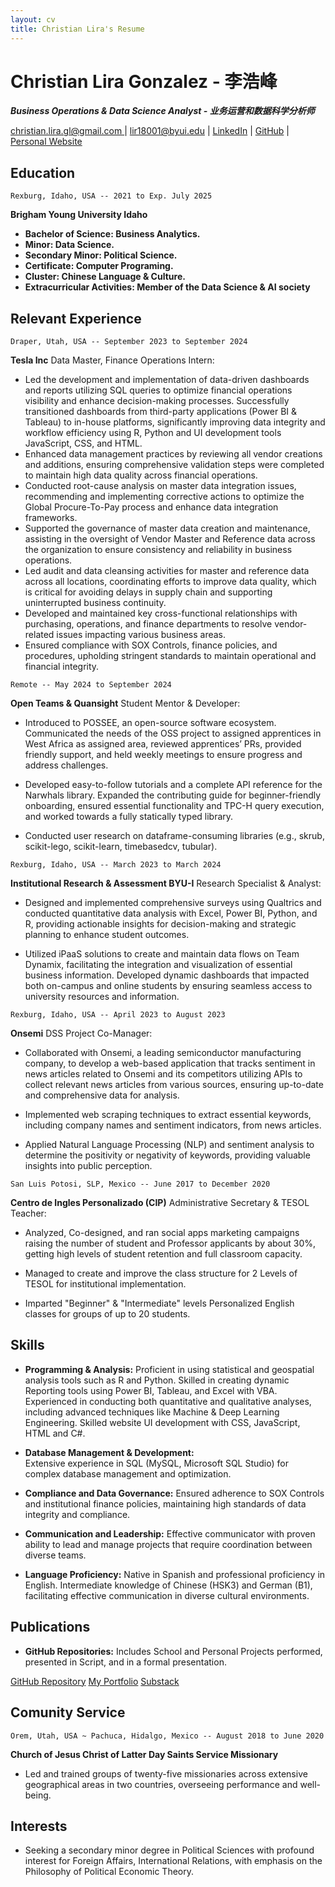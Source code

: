 ```yaml
---
layout: cv
title: Christian Lira's Resume
---
```

# Christian Lira Gonzalez - 李浩峰 



***Business Operations & Data Science Analyst - 业务运营和数据科学分析师***



<div id="webaddress">
<a href="christian.lira.gl@gmail.com">christian.lira.gl@gmail.com </a>
| <a href="lir18001@byui.edu">lir18001@byui.edu</a>
| <a href="https://www.linkedin.com/in/christian-lira-6598341b9/">LinkedIn</a>
| <a href="https://github.com/ChristianLG2">GitHub</a>
| <a href= "https://christianlg2.github.io/ChristianLG/">Personal Website</a>
</div>



## Education

`Rexburg, Idaho, USA -- 2021 to Exp. July 2025`

__Brigham Young University Idaho__

* **Bachelor of Science: __Business Analytics.__**
* **Minor: __Data Science.__**  
* **Secondary Minor: __Political Science.__**
* **Certificate: __Computer Programing.__**
* **Cluster: __Chinese Language & Culture.__**
* **Extracurricular Activities: __Member of the Data Science & AI society__**


## Relevant Experience 

`Draper, Utah, USA -- September 2023 to September 2024`

__Tesla Inc__ 
Data Master, Finance Operations Intern:

* Led the development and implementation of data-driven dashboards and reports utilizing SQL queries to optimize financial operations visibility and enhance decision-making processes. Successfully transitioned dashboards from third-party applications (Power BI & Tableau) to in-house platforms, significantly improving data integrity and workflow efficiency using R, Python and UI development tools JavaScript, CSS, and HTML. 
* Enhanced data management practices by reviewing all vendor creations and additions, ensuring comprehensive validation steps were completed to maintain high data quality across financial operations. 
* Conducted root-cause analysis on master data integration issues, recommending and implementing corrective actions to optimize the Global Procure-To-Pay process and enhance data integration frameworks. 
* Supported the governance of master data creation and maintenance, assisting in the oversight of Vendor Master and Reference data across the organization to ensure consistency and reliability in business operations. 
* Led audit and data cleansing activities for master and reference data across all locations, coordinating efforts to improve data quality, which is critical for avoiding delays in supply chain and supporting uninterrupted business continuity. 
* Developed and maintained key cross-functional relationships with purchasing, operations, and finance departments to resolve vendor-related issues impacting various business areas.
* Ensured compliance with SOX Controls, finance policies, and procedures, upholding stringent standards to maintain operational and financial 
integrity. 



`Remote -- May 2024 to September 2024`

__Open Teams & Quansight__ 
Student Mentor & Developer:

* Introduced to POSSEE, an open-source software ecosystem. Communicated the needs of the OSS project to assigned apprentices in West Africa as assigned area, reviewed apprentices’ PRs, provided friendly support, and held weekly meetings to ensure progress and address challenges. 

* Developed easy-to-follow tutorials and a complete API reference for the Narwhals library. Expanded the contributing guide for beginner-friendly onboarding, ensured essential functionality and TPC-H query execution, and worked towards a fully statically typed library. 

* Conducted user research on dataframe-consuming libraries (e.g., skrub, scikit-lego, scikit-learn, timebasedcv, tubular).



`Rexburg, Idaho, USA -- March 2023 to March 2024`

__Institutional Research & Assessment BYU-I__ 
Research Specialist & Analyst:

* Designed and implemented comprehensive surveys using Qualtrics and conducted quantitative data analysis with Excel, Power BI, Python, and R, providing actionable insights for decision-making and strategic planning to enhance student outcomes. 

* Utilized iPaaS solutions to create and maintain data flows on Team Dynamix, facilitating the integration and visualization of essential business information. Developed dynamic dashboards that impacted both on-campus and online students by ensuring seamless access to university resources and information.



`Rexburg, Idaho, USA -- April 2023 to August 2023`

__Onsemi__ DSS Project Co-Manager:

* Collaborated with Onsemi, a leading semiconductor manufacturing company, to develop a web-based application that tracks sentiment in news articles related to Onsemi and its competitors utilizing APIs to collect relevant news articles from various sources, ensuring up-to-date and comprehensive data for analysis.

* Implemented web scraping techniques to extract essential keywords, including company names and sentiment indicators, from news articles.

* Applied Natural Language Processing (NLP) and sentiment analysis to determine the positivity or negativity of keywords, providing valuable insights into public perception.
 


`San Luis Potosi, SLP, Mexico -- June 2017 to December 2020`

__Centro de Ingles Personalizado (CIP)__ 
Administrative Secretary & TESOL Teacher:

* Analyzed, Co-designed, and ran social apps marketing campaigns raising the number of student and Professor applicants by about 30%, getting high levels of student retention and full classroom capacity. 

* Managed to create and improve the class structure for 2 Levels of TESOL for institutional implementation.

* Imparted "Beginner" & "Intermediate" levels Personalized English classes for groups of up to 20 students.

## Skills 

* __Programming & Analysis:__
Proficient in using statistical and geospatial 
analysis tools such as R and Python. Skilled in creating dynamic 
Reporting tools using Power BI, Tableau, and Excel with VBA. 
Experienced in conducting both quantitative and qualitative analyses, 
including advanced techniques like Machine & Deep Learning 
Engineering. Skilled website UI development with CSS, JavaScript, HTML 
and C#.

* __Database Management & Development:__  
Extensive experience in SQL 
(MySQL, Microsoft SQL Studio) for complex database management and 
optimization. 

* __Compliance and Data Governance:__ 
Ensured adherence to SOX Controls 
and institutional finance policies, maintaining high standards of data 
integrity and compliance. 

* __Communication and Leadership:__ 
Effective communicator with proven 
ability to lead and manage projects that require coordination between 
diverse teams. 

* __Language Proficiency:__ 
Native in Spanish and professional proficiency in English. Intermediate 
knowledge of Chinese (HSK3) and German (B1), facilitating effective 
communication in diverse cultural environments. 



## Publications

* __GitHub Repositories:__
 Includes School and Personal Projects performed, presented in Script, and in a formal presentation.

<div id="webaddress">
<a href="https://github.com/ChristianLG2">GitHub Repository</a>
<a href="https://christianlg2.github.io/ChristianLG/MyPortfolio.html">My Portfolio</a>
<a href="https://substack.com/@christianlirag">Substack</a>
</div>

## Comunity Service

`Orem, Utah, USA ~ Pachuca, Hidalgo, Mexico -- August 2018 to June 2020`


__Church of Jesus Christ of Latter Day Saints Service Missionary__

* Led and trained groups of twenty-five missionaries across extensive geographical areas in two countries, overseeing performance and well-being. 

## Interests

+ Seeking a secondary minor degree in Political Sciences with profound interest for Foreign Affairs, International Relations, with emphasis on the Philosophy of Political Economic Theory.




